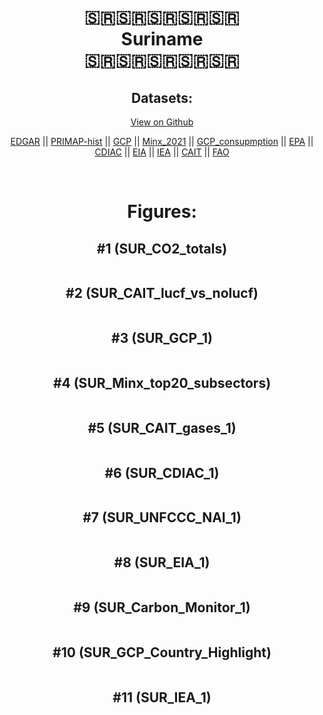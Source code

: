 
<center>
<h1 align="center">
🇸🇷🇸🇷🇸🇷🇸🇷🇸🇷
<br>
Suriname
<br>
🇸🇷🇸🇷🇸🇷🇸🇷🇸🇷
</h1>
<h2>Datasets:</h2>
<p><a href="https://github.com/dquintani/GreenhouseData/tree/master/country_data/SUR_Suriname/data">View on Github</a>
<br></p><p><a href="data/SUR_EDGAR.csv">EDGAR</a> || <a href="data/SUR_PRIMAP-hist.csv">PRIMAP-hist</a> || <a href="data/SUR_GCP.csv">GCP</a> || <a href="data/SUR_Minx_2021.csv">Minx_2021</a> || <a href="data/SUR_GCP_consupmption.csv">GCP_consupmption</a> || <a href="data/SUR_EPA.csv">EPA</a> || <a href="data/SUR_CDIAC.csv">CDIAC</a> || <a href="data/SUR_EIA.csv">EIA</a> || <a href="data/SUR_IEA.csv">IEA</a> || <a href="data/SUR_CAIT.csv">CAIT</a> || <a href="data/SUR_FAO.csv">FAO</a></p><p><br></p>
<h1>Figures:</h1><h2>#1 (SUR_CO2_totals)</h2>
<p><img alt="" src="figures/SUR_CO2_totals.png" /></p><h2>#2 (SUR_CAIT_lucf_vs_nolucf)</h2>
<p><img alt="" src="figures/SUR_CAIT_lucf_vs_nolucf.png" /></p><h2>#3 (SUR_GCP_1)</h2>
<p><img alt="" src="figures/SUR_GCP_1.png" /></p><h2>#4 (SUR_Minx_top20_subsectors)</h2>
<p><img alt="" src="figures/SUR_Minx_top20_subsectors.png" /></p><h2>#5 (SUR_CAIT_gases_1)</h2>
<p><img alt="" src="figures/SUR_CAIT_gases_1.png" /></p><h2>#6 (SUR_CDIAC_1)</h2>
<p><img alt="" src="figures/SUR_CDIAC_1.png" /></p><h2>#7 (SUR_UNFCCC_NAI_1)</h2>
<p><img alt="" src="figures/SUR_UNFCCC_NAI_1.png" /></p><h2>#8 (SUR_EIA_1)</h2>
<p><img alt="" src="figures/SUR_EIA_1.png" /></p><h2>#9 (SUR_Carbon_Monitor_1)</h2>
<p><img alt="" src="figures/SUR_Carbon_Monitor_1.png" /></p><h2>#10 (SUR_GCP_Country_Highlight)</h2>
<p><img alt="" src="figures/SUR_GCP_Country_Highlight.png" /></p><h2>#11 (SUR_IEA_1)</h2>
<p><img alt="" src="figures/SUR_IEA_1.png" /></p>